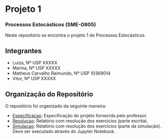 # Projeto 1
### Processos Estocásticos (SME-0805)
Neste repositório se encontra o projeto 1 de Processos Estocásticos.

## Integrantes
* Luíza, Nº USP XXXXX
* Marina, Nº USP XXXXX
* Matheus Carvalho Raimundo, Nº USP 10369014
* Vitor, Nº USP XXXXX

## Organização do Repositório
O repositório foi organizado da seguinte maneira:
* [Especificacao](Especificacao.pdf): Especificação do projeto fornecida pelo professor.
* [Resolucao](Resolucao.pdf): Relatório com resolução dos exercícios (parte escrita).
* [Simulacao](Simulacao.ipynb): Relatório com resolução dos exercícios (parte da simulação). Deve ser executado através do Jupyter Notebook.


